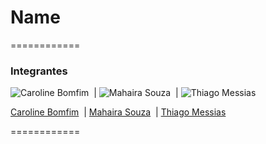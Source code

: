 # Name #

============

### Integrantes

![Caroline Bomfim](https://media.licdn.com/mpr/mpr/shrink_120_120/p/7/000/1e9/0c6/2023591.jpg)&nbsp; | ![Mahaira Souza](https://media.licdn.com/mpr/mpr/shrink_120_120/AAEAAQAAAAAAAAB2AAAAJDFjYTYzNGY1LWRhYzctNDU4My05ZmQyLTkxODZjMjAyYTYxYQ.jpg)&nbsp; | ![Thiago Messias](https://media.licdn.com/mpr/mpr/shrink_120_120/p/5/005/01e/3f7/27b4e6d.jpg)&nbsp;

[Caroline Bomfim](https://github.com/CarolineBomfim)&nbsp; | [Mahaira Souza](https://github.com/5614)&nbsp; | [Thiago Messias](https://github.com/messiasthi)&nbsp;

============
